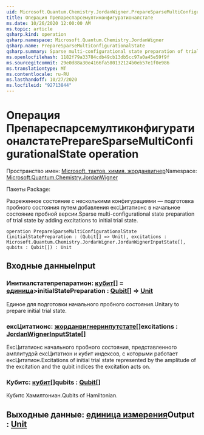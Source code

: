 ```yaml
---
uid: Microsoft.Quantum.Chemistry.JordanWigner.PrepareSparseMultiConfigurationalState
title: Операция Препареспарсемултиконфигуратионалстате
ms.date: 10/26/2020 12:00:00 AM
ms.topic: article
qsharp.kind: operation
qsharp.namespace: Microsoft.Quantum.Chemistry.JordanWigner
qsharp.name: PrepareSparseMultiConfigurationalState
qsharp.summary: Sparse multi-configurational state preparation of trial state by adding excitations to initial trial state.
ms.openlocfilehash: 1182f79a33784cdb49cb13db5cc97a0a45e59f9f
ms.sourcegitcommit: 29e0d88a30e4166fa580132124b0eb57e1f0e986
ms.translationtype: MT
ms.contentlocale: ru-RU
ms.lasthandoff: 10/27/2020
ms.locfileid: "92713844"
---
```

# <a name="preparesparsemulticonfigurationalstate-operation"></a><span data-ttu-id="5913d-102">Операция Препареспарсемултиконфигуратионалстате</span><span class="sxs-lookup"><span data-stu-id="5913d-102">PrepareSparseMultiConfigurationalState operation</span></span>

<span data-ttu-id="5913d-103">Пространство имен: [Microsoft. тактов. химия. жорданвигнер](xref:Microsoft.Quantum.Chemistry.JordanWigner)</span><span class="sxs-lookup"><span data-stu-id="5913d-103">Namespace: [Microsoft.Quantum.Chemistry.JordanWigner](xref:Microsoft.Quantum.Chemistry.JordanWigner)</span></span>

<span data-ttu-id="5913d-104">Пакеты [](https://nuget.org/packages/)</span><span class="sxs-lookup"><span data-stu-id="5913d-104">Package: [](https://nuget.org/packages/)</span></span>


<span data-ttu-id="5913d-105">Разреженное состояние с несколькими конфигурациями — подготовка пробного состояния путем добавления ексЦитатионс в начальное состояние пробной версии.</span><span class="sxs-lookup"><span data-stu-id="5913d-105">Sparse multi-configurational state preparation of trial state by adding excitations to initial trial state.</span></span>

```qsharp
operation PrepareSparseMultiConfigurationalState (initialStatePreparation : (Qubit[] => Unit), excitations : Microsoft.Quantum.Chemistry.JordanWigner.JordanWignerInputState[], qubits : Qubit[]) : Unit
```


## <a name="input"></a><span data-ttu-id="5913d-106">Входные данные</span><span class="sxs-lookup"><span data-stu-id="5913d-106">Input</span></span>

### <a name="initialstatepreparation--qubit--unit"></a><span data-ttu-id="5913d-107">Инитиалстатепрепаратион: [кубит](xref:microsoft.quantum.lang-ref.qubit)[] = [единица](xref:microsoft.quantum.lang-ref.unit)></span><span class="sxs-lookup"><span data-stu-id="5913d-107">initialStatePreparation : [Qubit](xref:microsoft.quantum.lang-ref.qubit)[] => [Unit](xref:microsoft.quantum.lang-ref.unit)</span></span> 

<span data-ttu-id="5913d-108">Единое для подготовки начального пробного состояния.</span><span class="sxs-lookup"><span data-stu-id="5913d-108">Unitary to prepare initial trial state.</span></span>


### <a name="excitations--jordanwignerinputstate"></a><span data-ttu-id="5913d-109">ексЦитатионс: [жорданвигнеринпутстате](xref:Microsoft.Quantum.Chemistry.JordanWigner.JordanWignerInputState)[]</span><span class="sxs-lookup"><span data-stu-id="5913d-109">excitations : [JordanWignerInputState](xref:Microsoft.Quantum.Chemistry.JordanWigner.JordanWignerInputState)[]</span></span>

<span data-ttu-id="5913d-110">ЕксЦитатионс начального пробного состояния, представленного амплитудой ексЦитатион и кубит индексов, с которыми работает ексЦитатион.</span><span class="sxs-lookup"><span data-stu-id="5913d-110">Excitations of initial trial state represented by the amplitude of the excitation and the qubit indices the excitation acts on.</span></span>


### <a name="qubits--qubit"></a><span data-ttu-id="5913d-111">Кубитс: [кубит](xref:microsoft.quantum.lang-ref.qubit)[]</span><span class="sxs-lookup"><span data-stu-id="5913d-111">qubits : [Qubit](xref:microsoft.quantum.lang-ref.qubit)[]</span></span>

<span data-ttu-id="5913d-112">Кубитс Хамилтониан.</span><span class="sxs-lookup"><span data-stu-id="5913d-112">Qubits of Hamiltonian.</span></span>



## <a name="output--unit"></a><span data-ttu-id="5913d-113">Выходные данные: [единица измерения](xref:microsoft.quantum.lang-ref.unit)</span><span class="sxs-lookup"><span data-stu-id="5913d-113">Output : [Unit](xref:microsoft.quantum.lang-ref.unit)</span></span>

